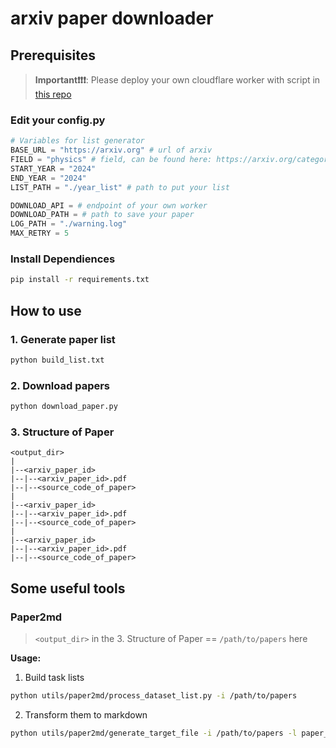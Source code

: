 # arxiv paper downloader

## Prerequisites


> **Important❗❗❗**: Please deploy your own cloudflare worker with script in [this repo](https://github.com/anyin233/arxiv-download-worker)

### Edit your config.py

```python
# Variables for list generator
BASE_URL = "https://arxiv.org" # url of arxiv
FIELD = "physics" # field, can be found here: https://arxiv.org/category_taxonomy 
START_YEAR = "2024"
END_YEAR = "2024"
LIST_PATH = "./year_list" # path to put your list

DOWNLOAD_API = # endpoint of your own worker
DOWNLOAD_PATH = # path to save your paper
LOG_PATH = "./warning.log"
MAX_RETRY = 5
```

### Install Dependiences

```bash
pip install -r requirements.txt
```

## How to use 

### 1. Generate paper list

```bash
python build_list.txt
```

### 2. Download papers

```bash
python download_paper.py
```

### 3. Structure of Paper

```
<output_dir>
|
|--<arxiv_paper_id>
|--|--<arxiv_paper_id>.pdf
|--|--<source_code_of_paper>
|
|--<arxiv_paper_id>
|--|--<arxiv_paper_id>.pdf
|--|--<source_code_of_paper>
|
|--<arxiv_paper_id>
|--|--<arxiv_paper_id>.pdf
|--|--<source_code_of_paper>
```

## Some useful tools

### Paper2md

> `<output_dir>` in the 3. Structure of Paper == `/path/to/papers` here

**Usage:**

1. Build task lists

```bash
python utils/paper2md/process_dataset_list.py -i /path/to/papers
```

2. Transform them to markdown

```bash
python utils/paper2md/generate_target_file -i /path/to/papers -l paper_list.txt
```
